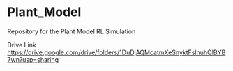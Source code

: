# Plant_Model
Repository for the Plant Model RL Simulation


Drive Link
https://drive.google.com/drive/folders/1DuDjAQMcatmXeSnyktFslnuhQlBYB7wn?usp=sharing
